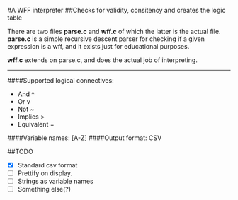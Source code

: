 #A WFF interpreter
##Checks for validity, consitency and creates the logic table
<br>

There are two files **parse.c** and **wff.c** of which the latter is the actual file.
**parse.c** is a simple recursive descent parser for checking if a given expression
is a wff, and it exists just for educational purposes.

**wff.c** extends on parse.c, and does the actual job of interpreting.

---
####Supported logical connectives:
* And ^
* Or v
* Not ~
* Implies >
* Equivalent =


####Variable names: [A-Z]
####Output format: CSV

##TODO
- [x] Standard csv format
- [ ] Prettify on display. 
- [ ] Strings as variable names 
- [ ] Something else(?)
